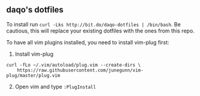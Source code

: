daqo's dotfiles
---

To install run `curl -Lks http://bit.do/daqo-dotfiles | /bin/bash`. Be cautious, this will replace your existing dotfiles with the ones from this repo.

To have all vim plugins installed, you need to install vim-plug first:

1. Install vim-plug
```
curl -fLo ~/.vim/autoload/plug.vim --create-dirs \
    https://raw.githubusercontent.com/junegunn/vim-plug/master/plug.vim
```
2. Open vim and type `:PlugInstall`
